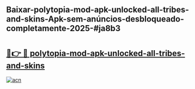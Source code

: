 ## Baixar-polytopia-mod-apk-unlocked-all-tribes-and-skins-Apk-sem-anúncios-desbloqueado-completamente-2025-#ja8b3

# <h2><a href="https://ainizakaria.my?title=polytopia-mod-apk-unlocked-all-tribes-and-skins&ref=22M">🔗👉 🔴 polytopia-mod-apk-unlocked-all-tribes-and-skins</a></h2>

[![acn](https://github.com/user-attachments/assets/0f9c940e-d8b0-45ae-aac7-cd30a18b3e1c)](https://ainizakaria.my?title=polytopia-mod-apk-unlocked-all-tribes-and-skins&ref=22M)

